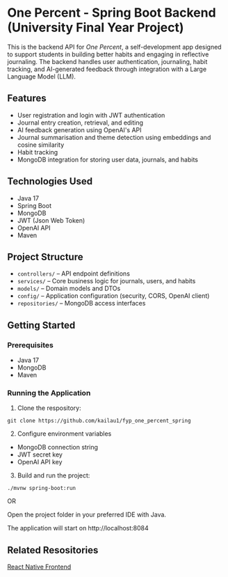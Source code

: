 # One Percent - Spring Boot Backend (University Final Year Project)

This is the backend API for *One Percent*, a self-development app designed to support students in building better habits and engaging in reflective journaling. The backend handles user authentication, journaling, habit tracking, and AI-generated feedback through integration with a Large Language Model (LLM).

## Features

- User registration and login with JWT authentication
- Journal entry creation, retrieval, and editing
- AI feedback generation using OpenAI's API
- Journal summarisation and theme detection using embeddings and cosine similarity
- Habit tracking
- MongoDB integration for storing user data, journals, and habits

## Technologies Used

- Java 17
- Spring Boot
- MongoDB
- JWT (Json Web Token)
- OpenAI API
- Maven

## Project Structure

- `controllers/` – API endpoint definitions
- `services/` – Core business logic for journals, users, and habits
- `models/` – Domain models and DTOs
- `config/` – Application configuration (security, CORS, OpenAI client)
- `repositories/` – MongoDB access interfaces

## Getting Started

### Prerequisites

- Java 17
- MongoDB
- Maven

### Running the Application

1. Clone the respository:
   
```
git clone https://github.com/kailau1/fyp_one_percent_spring
```

2. Configure environment variables

- MongoDB connection string
- JWT secret key
- OpenAI API key

3. Build and run the project:

```
./mvnw spring-boot:run
```

OR

Open the project folder in your preferred IDE with Java.

The application will start on http://localhost:8084

## Related Resositories

[React Native Frontend](https://github.com/kailau1/fyp_one_percent)
